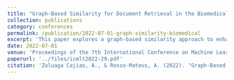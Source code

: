 ```yaml
---
title: "Graph-Based Similarity for Document Retrieval in the Biomedical Domain"
collection: publications
category: conferences
permalink: /publication/2022-07-01-graph-similarity-biomedical
excerpt: 'This paper explores a graph-based similarity approach to enhance document retrieval in the biomedical field.'
date: 2022-07-01
venue: 'Proceedings of the 7th International Conference on Machine Learning Technologies'
paperurl: '../files/icmlt2022-29.pdf'
citation: 'Zuluaga Cajiao, A., & Rosso-Mateus, A. (2022). "Graph-Based Similarity for Document Retrieval in the Biomedical Domain." <i>Proceedings of the 7th International Conference on Machine Learning Technologies</i>.'
---
```

